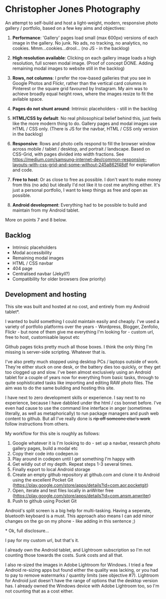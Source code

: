 # Christopher Jones Photography

An attempt to self-build and host a light-weight, modern, responsive photo gallery / portfolio, based on a few key aims and objectives:

1. **Performance**: 'Gallery' pages load small (max 600px) versions of each image in the gallery. No junk. No ads, no tracking, no analytics, no cookies. Mmm...cookies...drool... (no JS - in the backlog) 

2. **High resolution available**: Clicking on each gallery image loads a high resolution, full screen modal image. (Proof of concept DONE. Adding remaining modal images to website still in the backlog)

3. **Rows, not columns**: I prefer the row-based galleries that you see in Google Photos and Flickr, rather than the vertical card columns in Pinterest or the square grid favoured by Instagram. My aim was to achieve broadly equal height rows, where the images resize to fit the avilable space.

4. **Pages do not shunt around**: Intrinsic placeholders - still in the backlog

5. **HTML/CSS by default**: No real philosophical belief behind this, just feels like the more modern thing to do. Gallery pages and modal images use HTML / CSS only. (There is JS for the navbar, HTML / CSS only version in the backlog)

6. **Responsive**: Rows and photo cells respond to fill the browser window across mobile / tablet / desktop, and portrait / landscape. Based on CSS-Grid, with pages divided into width fractions. See https://medium.com/samsung-internet-dev/common-responsive-layouts-with-css-grid-and-some-without-245a862f48df for explanation and code.

7. **Free to host**: Or as close to free as possible. I don't want to make money from this (no ads) but ideally I'd not like it to cost me anything either. It's just a personal portfolio, I want to keep things as free and open as possible. 

8. **Android development**: Everything had to be possible to build and maintain from my Android tablet. 

More on points 7 and 8 below.


## Backlog

- Intrinsic placeholders
- Modal accessibility
- Remaining modal images
- HTML / CSS navbar
- 404 page
- Centralised navbar (Jekyll?)
- Compatibility for older browsers (low priority)


## Development and hosting

This site was built and hosted at no cost, and entirely from my Android tablet*.

I wanted to build something I could maintain easily and cheaply. I've used a variety of portfolio platforms over the years - Wordpress, Blogger, Zenfolio, Flickr - but none of them give me everything I'm looking for - custom url, free to host, customisable layout etc

Github pages ticks pretty much all those boxes. I think the only thing I'm missing is server-side scripting. Whatever that is. 
 
I've also pretty much stopped using desktop PCs / laptops outside of work. They're either stuck on one desk, or the battery dies too quickly, or they get too clogged up and slow. I've been almost exclusively using an Android tablet for a couple of years now for everything from basic tasks, through to quite sophisticated tasks like importing and editing RAW photo files. The aim was to do the same building and hosting this site.

I have next to zero development skills or experience. I say next to no experience, because I have dabbled under the html / css bonnet before. I've even had cause to use the command line interface in anger (sometimes literally, as well as metaphorically) to run package managers and push web content to github. But all I've really done is ~~rip off someone else's work~~ follow instructions from others.
 
My workflow for this site is roughly as follows:
 
1. Google whatever it is I'm looking to do - set up a navbar, research photo gallery pages, build a modal etc
2. Copy their code into codepen.io
3. Play around in codepen until I get something I'm happy with
4. Get wildly out of my depth. Repeat steps 1-3 several times.
5. Finally export to local Android storage
6. Create an empty github repository at github.com and clone it to Android using the excellent Pocket Git (https://play.google.com/store/apps/details?id=com.aor.pocketgit)
7. Open, iterate and test files locally in anWriter free (https://play.google.com/store/apps/details?id=com.ansm.anwriter)
8. Push to github using Pocket Git

Android's split screen is a big help for multi-tasking. Having a seperate, bluetooth keyboard is a must.
This approach also means I can add minor changes on the go on my phone - like adding in this sentence ;) 
 
\* Ok, full disclosure...

I pay for my custom url, but that's it.

I already own the Android tablet, and Lightroom subscription so I'm not counting those towards the costs. Sunk costs and all that.

I also re-sized the images in Adobe Lightroom for Windows. I tried a few Android re-sizing apps but found either the quality was lacking, or you had to pay to remove watermarks / quantity limits (see objective #7). Lightroom for Android just doesn't have the range of options that the desktop version has. I already owned the Windows device with Adobe Lightroom too, so I'm not counting that as a cost either.
